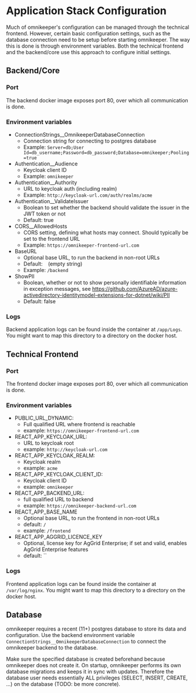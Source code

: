 # Application Stack Configuration

Much of omnikeeper's configuration can be managed through the technical frontend. However, certain basic configuration settings, such as the database connection need to be setup before starting omnikeeper. The way this is done is through environment variables. Both the technical frontend and the backend/core use this approach to configure initial settings.

## Backend/Core

### Port

The backend docker image exposes port 80, over which all communication is done.

### Environment variables

- ConnectionStrings__OmnikeeperDatabaseConnection
    - Connection string for connecting to postgres database
    - Example: `Server=db;User Id=db_username;Password=db_password;Database=omnikeeper;Pooling=true`
- Authentication__Audience
    - Keycloak client ID
    - Example: `omnikeeper`
- Authentication__Authority
    - URL to keycloak auth (including realm)
    - Example: `http://keycloak-url.com/auth/realms/acme`
- Authentication__ValidateIssuer
    - Boolean to set whether the backend should validate the issuer in the JWT token or not
    - Default: true
- CORS__AllowedHosts
    - CORS setting, defining what hosts may connect. Should typically be set to the frontend URL
    - Example: `https://omnikeeper-frontend-url.com`
- BaseURL
    - Optional base URL, to run the backend in non-root URLs
    - Default: ` ` (empty string)
    - Example: `/backend`
- ShowPII
    - Boolean, whether or not to show personally identifiable information in exception messages, see https://github.com/AzureAD/azure-activedirectory-identitymodel-extensions-for-dotnet/wiki/PII
    - Default: false 

### Logs
Backend application logs can be found inside the container at `/app/Logs`. You might want to map this directory to a directory on the docker host.


## Technical Frontend

### Port

The frontend docker image exposes port 80, over which all communication is done.

###  Environment variables

- PUBLIC_URL_DYNAMIC: 
    - Full qualified URL where frontend is reachable
    - example: `https://omnikeeper-frontend-url.com`
- REACT_APP_KEYCLOAK_URL: 
    - URL to keycloak root
    - example: `http://keycloak-url.com`
- REACT_APP_KEYCLOAK_REALM:
    - Keycloak realm
    - example: `acme`
- REACT_APP_KEYCLOAK_CLIENT_ID: 
    - Keycloak client ID
    - example: `omnikeeper`
- REACT_APP_BACKEND_URL:
    - full qualified URL to backend
    - example: `https://omnikeeper-backend-url.com`
- REACT_APP_BASE_NAME
    - Optional base URL, to run the frontend in non-root URLs
    - default: `/`
    - example: `/frontend`
- REACT_APP_AGGRID_LICENCE_KEY
    - Optional, license key for AgGrid Enterprise; if set and valid, enables AgGrid Enterprise features
    - default: ``

### Logs
Frontend application logs can be found inside the container at `/var/log/nginx`. You might want to map this directory to a directory on the docker host.


## Database

omnikeeper requires a recent (11+) postgres database to store its data and configuration. Use the backend environment variable `ConnectionStrings__OmnikeeperDatabaseConnection` to connect the omnikeeper backend to the database.

Make sure the specified database is created beforehand because omnikeeper does not create it. On startup, omnikeeper performs its own database migrations and keeps it in sync with updates. Therefore the database user needs essentially ALL privileges (SELECT, INSERT, CREATE, ...) on the database (TODO: be more concrete).
